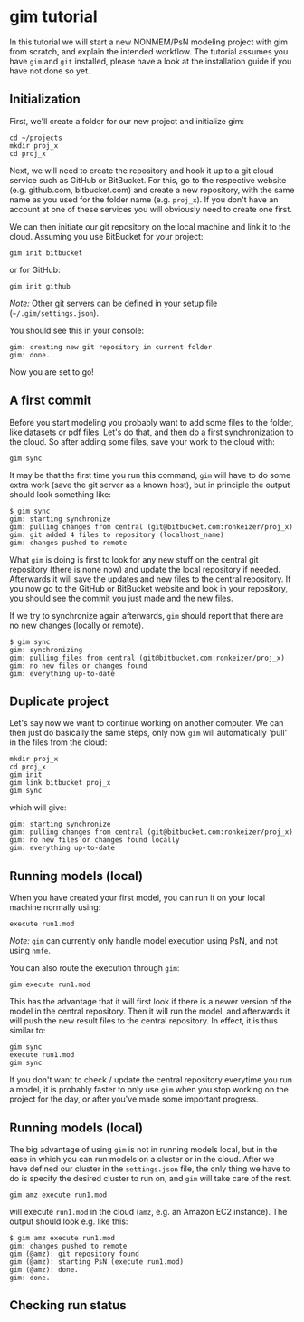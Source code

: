 gim tutorial
============

In this tutorial we will start a new NONMEM/PsN modeling project with gim from scratch, and explain the intended workflow. The tutorial assumes you have `gim` and `git` installed, please have a look at the installation guide if you have not done so yet.


Initialization
--------------
First, we'll create a folder for our new project and initialize gim:

    cd ~/projects
    mkdir proj_x
    cd proj_x

Next, we will need to create the repository and hook it up to a git cloud service such as GitHub or BitBucket. For this, go to the respective website (e.g. github.com, bitbucket.com) and create a new repository, with the same name as you used for the folder name (e.g. `proj_x`). If you don't have an account at one of these services you will obviously need to create one first. 

We can then initiate our git repository on the local machine and link it to the cloud. Assuming you use BitBucket for your project:

    gim init bitbucket

or for GitHub:

    gim init github

*Note:* Other git servers can be defined in your setup file (`~/.gim/settings.json`).

You should see this in your console:

    gim: creating new git repository in current folder.
    gim: done.

Now you are set to go! 

A first commit
--------------

Before you start modeling you probably want to add some files to the folder, like datasets or pdf files. Let's do that, and then do a first synchronization to the cloud. So after adding some files, save your work to the cloud with:
   
    gim sync

It may be that the first time you run this command, `gim` will have to do some extra work (save the git server as a known host), but in principle the output should look something like:

    $ gim sync
    gim: starting synchronize
    gim: pulling changes from central (git@bitbucket.com:ronkeizer/proj_x)
    gim: git added 4 files to repository (localhost_name)
    gim: changes pushed to remote

What `gim` is doing is first to look for any new stuff on the central git repository (there is none now) and update the local repository if needed. Afterwards it will save the updates and new files to the central repository. If you now go to the GitHub or BitBucket website and look in your repository, you should see the commit you just made and the new files.

If we try to synchronize again afterwards, `gim` should report that there are no new changes (locally or remote).

    $ gim sync
    gim: synchronizing
    gim: pulling files from central (git@bitbucket.com:ronkeizer/proj_x)
    gim: no new files or changes found
    gim: everything up-to-date

Duplicate project
-----------------

Let's say now we want to continue working on another computer. We can then just do basically the same steps, only now `gim` will automatically 'pull' in the files from the cloud:

    mkdir proj_x
    cd proj_x
    gim init
    gim link bitbucket proj_x
    gim sync

which will give:

    gim: starting synchronize
    gim: pulling changes from central (git@bitbucket.com:ronkeizer/proj_x)
    gim: no new files or changes found locally
    gim: everything up-to-date

Running models (local)
----------------------

When you have created your first model, you can run it on your local machine normally using:

    execute run1.mod

*Note:* `gim` can currently only handle model execution using PsN, and not using `nmfe`. 

You can also route the execution through `gim`:

    gim execute run1.mod

This has the advantage that it will first look if there is a newer version of the model in the central repository. Then it will run the model, and afterwards it will push the new result files to the central repository. In effect, it is thus similar to:

    gim sync
    execute run1.mod
    gim sync

If you don't want to check / update the central repository everytime you run a model, it is probably faster to only use `gim` when you stop working on the project for the day, or after you've made some important progress.

Running models (local)
----------------------

The big advantage of using `gim` is not in running models local, but in the ease in which you can run models on a cluster or in the cloud. After we have defined our cluster in the `settings.json` file, the only thing we have to do is specify the desired cluster to run on, and `gim` will take care of the rest.

    gim amz execute run1.mod

will execute `run1.mod` in the cloud (`amz`, e.g. an Amazon EC2 instance). The output should look e.g. like this:

    $ gim amz execute run1.mod
    gim: changes pushed to remote
    gim (@amz): git repository found
    gim (@amz): starting PsN (execute run1.mod)
    gim (@amz): done.
    gim: done.

Checking run status
-------------------
